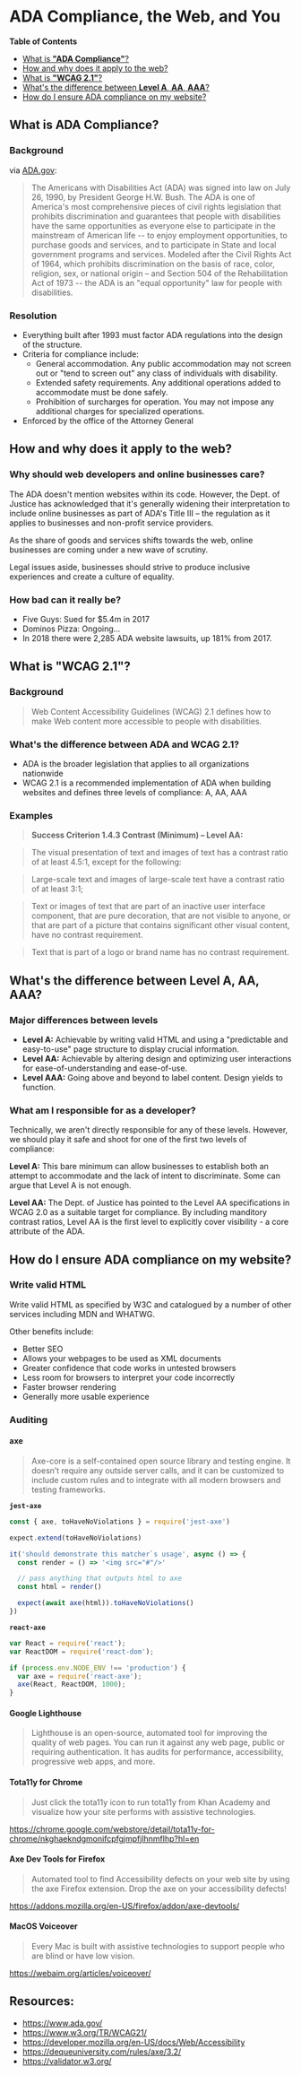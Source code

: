 # ADA Compliance, the Web, and You

**Table of Contents**
- [What is **"ADA Compliance"**?](#what-is-ada-compliance)
- [How and why does it apply to the web?](#how-and-why-does-it-apply-to-the-web)
- [What is **"WCAG 2.1"**?](#what-is-wcag-2.1)
- [What's the difference between **Level A**, **AA**, **AAA**?](#whats-the-difference-between-level-a-aa-aaa)
- [How do I ensure ADA compliance on my website?](#how-do-i-ensure-ada-compliance-on-my-website)

## What is **ADA Compliance**?

### Background

via [ADA.gov](https://www.ada.gov):

> The Americans with Disabilities Act (ADA) was signed into law on July 26, 1990, by President George H.W. Bush. The ADA is one of America's most comprehensive pieces of civil rights legislation that prohibits discrimination and guarantees that people with disabilities have the same opportunities as everyone else to participate in the mainstream of American life -- to enjoy employment opportunities, to purchase goods and services, and to participate in State and local government programs and services. Modeled after the Civil Rights Act of 1964, which prohibits discrimination on the basis of race, color, religion, sex, or national origin – and Section 504 of the Rehabilitation Act of 1973 -- the ADA is an "equal opportunity" law for people with disabilities.

### Resolution

- Everything built after 1993 must factor ADA regulations into the design of the structure.
- Criteria for compliance include:
  - General accommodation. Any public accommodation may not screen out or "tend to screen out" any class of individuals with disability.
  - Extended safety requirements. Any additional operations added to accommodate must be done safely.
  - Prohibition of surcharges for operation. You may not impose any additional charges for specialized operations.
- Enforced by the office of the Attorney General


## How and why does it apply to the web?

### Why should web developers and online businesses care?

The ADA doesn't mention websites within its code. However, the Dept. of Justice has acknowledged that it's generally widening their interpretation to include online businesses as part of ADA's Title III – the regulation as it applies to businesses and non-profit service providers.

As the share of goods and services shifts towards the web, online businesses are coming under a new wave of scrutiny.

Legal issues aside, businesses should strive to produce inclusive experiences and create a culture of equality.

### How bad can it really be?

- Five Guys: Sued for $5.4m in 2017
- Dominos Pizza: Ongoing...
- In 2018 there were 2,285 ADA website lawsuits, up 181% from 2017.

## What is **"WCAG 2.1"**?

### Background

> Web Content Accessibility Guidelines (WCAG) 2.1 defines how to make Web content more accessible to people with disabilities. 

### What's the difference between ADA and WCAG 2.1?

- ADA is the broader legislation that applies to all organizations nationwide
- WCAG 2.1 is a recommended implementation of ADA when building websites and defines three levels of compliance: A, AA, AAA

### Examples

> **Success Criterion 1.4.3 Contrast (Minimum) – Level AA:**

>The visual presentation of text and images of text has a contrast ratio of at least 4.5:1, except for the following:

> Large-scale text and images of large-scale text have a contrast ratio of at least 3:1;

> Text or images of text that are part of an inactive user interface component, that are pure decoration, that are not visible to anyone, or that are part of a picture that contains significant other visual content, have no contrast requirement.

> Text that is part of a logo or brand name has no contrast requirement.

## What's the difference between **Level A**, **AA**, **AAA**?

### Major differences between levels

- **Level A:** Achievable by writing valid HTML and using a "predictable and easy-to-use" page structure to display crucial information.
- **Level AA:** Achievable by altering design and optimizing user interactions for ease-of-understanding and ease-of-use.
- **Level AAA:** Going above and beyond to label content. Design yields to function.

### What am I responsible for as a developer?

Technically, we aren't directly responsible for any of these levels. However, we should play it safe and shoot for one of the first two levels of compliance:

**Level A:** This bare minimum can allow businesses to establish both an attempt to accommodate and the lack of intent to discriminate. Some can argue that Level A is not enough.

**Level AA:** The Dept. of Justice has pointed to the Level AA specifications in WCAG 2.0 as a suitable target for compliance. By including manditory contrast ratios, Level AA is the first level to explicitly cover visibility - a core attribute of the ADA.

## How do I ensure ADA compliance on my website?

### Write valid HTML

Write valid HTML as specified by W3C and catalogued by a number of other services including MDN and WHATWG.

Other benefits include:
- Better SEO
- Allows your webpages to be used as XML documents
- Greater confidence that code works in untested browsers
- Less room for browsers to interpret your code incorrectly
- Faster browser rendering
- Generally more usable experience

### Auditing

#### axe

> Axe-core is a self-contained open source library and testing engine. It doesn’t require any outside server calls, and it can be customized to include custom rules and to integrate with all modern browsers and testing frameworks.

**`jest-axe`**

```js
const { axe, toHaveNoViolations } = require('jest-axe')

expect.extend(toHaveNoViolations)

it('should demonstrate this matcher`s usage', async () => {
  const render = () => '<img src="#"/>'

  // pass anything that outputs html to axe
  const html = render()

  expect(await axe(html)).toHaveNoViolations()
})
```

**`react-axe`**

```js
var React = require('react');
var ReactDOM = require('react-dom');

if (process.env.NODE_ENV !== 'production') {
  var axe = require('react-axe');
  axe(React, ReactDOM, 1000);
}
```

#### Google Lighthouse

> Lighthouse is an open-source, automated tool for improving the quality of web pages. You can run it against any web page, public or requiring authentication. It has audits for performance, accessibility, progressive web apps, and more.

#### Tota11y for Chrome

> Just click the tota11y icon to run tota11y from Khan Academy and visualize how your site performs with assistive technologies.

https://chrome.google.com/webstore/detail/tota11y-for-chrome/nkghaekndgmonifcpfgjmpfjlhnmflhp?hl=en

#### Axe Dev Tools for Firefox

> Automated tool to find Accessibility defects on your web site by using the axe Firefox extension. Drop the axe on your accessibility defects!

https://addons.mozilla.org/en-US/firefox/addon/axe-devtools/

#### MacOS Voiceover

> Every Mac is built with assistive technologies to support people who are blind or have low vision.

https://webaim.org/articles/voiceover/

## Resources:

- https://www.ada.gov/
- https://www.w3.org/TR/WCAG21/
- https://developer.mozilla.org/en-US/docs/Web/Accessibility
- https://dequeuniversity.com/rules/axe/3.2/
- https://validator.w3.org/
